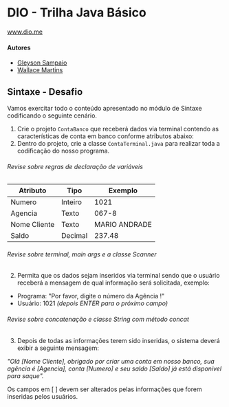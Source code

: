 # DIO - Trilha Java Básico

www.dio.me

#### Autores

- [Gleyson Sampaio](https://github.com/glysns)
- [Wallace Martins](https://github.com/iwmvi)

## Sintaxe - Desafio

Vamos exercitar todo o conteúdo apresentado no módulo de Sintaxe codificando o seguinte cenário.

1. Crie o projeto `ContaBanco` que receberá dados via terminal contendo as características de conta em banco conforme atributos abaixo:
2. Dentro do projeto, crie a classe `ContaTerminal.java` para realizar toda a codificação do nosso programa.

###### Revise sobre regras de declaração de variáveis

| Atributo     | Tipo    | Exemplo       |
| ------------ | ------- | ------------- |
| Numero       | Inteiro | 1021          |
| Agencia      | Texto   | 067-8         |
| Nome Cliente | Texto   | MARIO ANDRADE |
| Saldo        | Decimal | 237.48        |

###### Revise sobre terminal, main args e a classe Scanner

2. Permita que os dados sejam inseridos via terminal sendo que o usuário receberá a mensagem de qual informação será solicitada, exemplo:

- Programa: "Por favor, digite o número da Agência !"
- Usuário: 1021 _(depois ENTER para o próximo campo)_

###### Revise sobre concatenação e classe String com método concat

3. Depois de todas as informações terem sido inseridas, o sistema deverá exibir a seguinte mensagem:

_"Olá [Nome Cliente], obrigado por criar uma conta em nosso banco, sua agência é [Agencia], conta [Numero] e seu saldo [Saldo] já está disponível para saque"._

Os campos em [ ] devem ser alterados pelas informações que forem inseridas pelos usuários.

